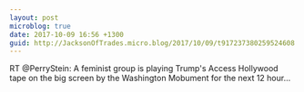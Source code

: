 ```yaml
---
layout: post
microblog: true
date: 2017-10-09 16:56 +1300
guid: http://JacksonOfTrades.micro.blog/2017/10/09/t917237380259524608.html
---
```

RT @PerryStein: A feminist group is playing Trump's Access Hollywood tape on the big screen by the Washington Mobument for the next 12 hour…
